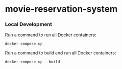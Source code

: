 # movie-reservation-system

### Local Development
Run a command to run all Docker containers:
```shell
docker compose up
```

Run a command to build and run all Docker containers:
```shell
docker compose up --build
```